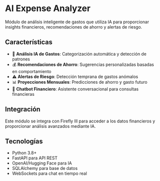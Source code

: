 # AI Expense Analyzer

Módulo de análisis inteligente de gastos que utiliza IA para proporcionar insights financieros, recomendaciones de ahorro y alertas de riesgo.

## Características

- 🤖 **Análisis IA de Gastos**: Categorización automática y detección de patrones
- 💰 **Recomendaciones de Ahorro**: Sugerencias personalizadas basadas en comportamiento
- ⚠️ **Alertas de Riesgo**: Detección temprana de gastos anómalos
- 📊 **Proyecciones Mensuales**: Predicciones de ahorro y gasto futuro
- 💬 **Chatbot Financiero**: Asistente conversacional para consultas financieras

## Integración

Este módulo se integra con Firefly III para acceder a los datos financieros y proporcionar análisis avanzados mediante IA.

## Tecnologías

- Python 3.8+
- FastAPI para API REST
- OpenAI/Hugging Face para IA
- SQLAlchemy para base de datos
- WebSockets para chat en tiempo real